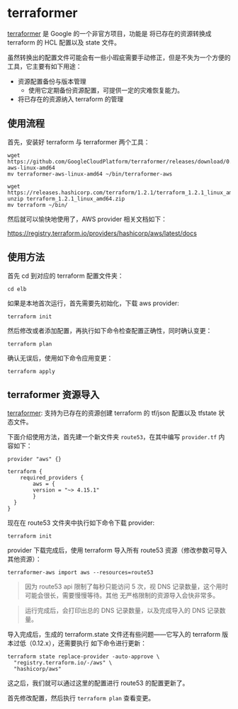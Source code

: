 # terraformer

[terraformer](https://github.com/GoogleCloudPlatform/terraformer) 是 Google 的一个非官方项目，功能是
将已存在的资源转换成 terraform 的 HCL 配置以及 state 文件。

虽然转换出的配置文件可能会有一些小瑕疵需要手动修正，但是不失为一个方便的工具，它主要有如下用途：

- 资源配置备份与版本管理
  - 使用它定期备份资源配置，可提供一定的灾难恢复能力。
- 将已存在的资源纳入 terraform 的管理

## 使用流程

首先，安装好 terraform 与 terraformer 两个工具：

```shell
wget https://github.com/GoogleCloudPlatform/terraformer/releases/download/0.8.20/terraformer-aws-linux-amd64
mv terraformer-aws-linux-amd64 ~/bin/terraformer-aws

wget https://releases.hashicorp.com/terraform/1.2.1/terraform_1.2.1_linux_amd64.zip
unzip terraform_1.2.1_linux_amd64.zip
mv terraform ~/bin/
```

然后就可以愉快地使用了，AWS provider 相关文档如下：

<https://registry.terraform.io/providers/hashicorp/aws/latest/docs>

## 使用方法

首先 cd 到对应的 terraform 配置文件夹：

```shell
cd elb
```

如果是本地首次运行，首先需要先初始化，下载 aws provider:

```shell
terraform init
```

然后修改或者添加配置，再执行如下命令检查配置正确性，同时确认变更：

```shell
terraform plan
```

确认无误后，使用如下命令应用变更：

```shell
terraform apply
```

## terraformer 资源导入

[terraformer](https://github.com/GoogleCloudPlatform/terraformer): 支持为已存在的资源创建 terraform
的 tf/json 配置以及 tfstate 状态文件。

下面介绍使用方法，首先建一个新文件夹 `route53`，在其中编写 `provider.tf` 内容如下：

```
provider "aws" {}

terraform {
	required_providers {
		aws = {
	    version = "~> 4.15.1"
		}
  }
}
```

现在在 route53 文件夹中执行如下命令下载 provider:

```shell
terraform init
```

provider 下载完成后，使用 terraform 导入所有 route53 资源（修改参数可导入其他资源）：

```shell
terraformer-aws import aws --resources=route53
```

> 因为 route53 api 限制了每秒只能访问 5 次，视 DNS 记录数量，这个用时可能会很长，需要慢慢等待。其他
> 无严格限制的资源导入会快非常多。

> 运行完成后，会打印出总的 DNS 记录数量，以及完成导入的 DNS 记录数量。

导入完成后，生成的 terraform.state 文件还有些问题——它写入的 terraform 版本过低（0.12.x），还需要执行
如下命令进行更新：

```shell
terraform state replace-provider -auto-approve \
  "registry.terraform.io/-/aws" \
  "hashicorp/aws"
```

这之后，我们就可以通过这里的配置进行 route53 的配置更新了。

首先修改配置，然后执行 `terraform plan` 查看变更。
